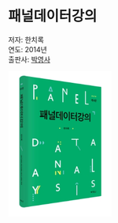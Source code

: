 # 패널데이터강의

저자: 한치록<br />
연도: 2014년<br />
출판사: [박영사](https://www.pybook.co.kr/mall/book/field?goodsno=2460&ssort=&category=0304)

<img src="./cover.jpg" width="210" height="295" />

